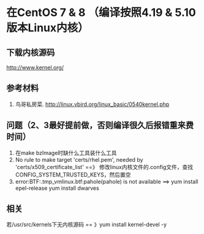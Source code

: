 # 在CentOS 7 & 8 （编译按照4.19 & 5.10版本Linux内核）

## 下载内核源码
http://www.kernel.org/

## 参考材料
1. 鸟哥私房菜. http://linux.vbird.org/linux_basic/0540kernel.php

## 问题（2、3最好提前做，否则编译很久后报错重来费时间）
1. 在make bzImage时缺什么工具装什么工具
2. No rule to make target 'certs/rhel.pem', needed by 'certs/x509_certificate_list'  ==》 修改linux内核文件的.config文件，查找CONFIG_SYSTEM_TRUSTED_KEYS，然后置空
3. error:BTF:.tmp_vmlinux.btf:pahole(pahole) is not available  ==> yum install epel-release yum install dwarves


## 相关
若/usr/src/kernels下无内核源码  == 》yum install kernel-devel -y

